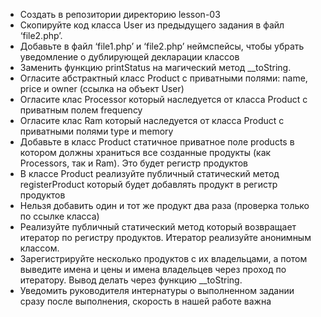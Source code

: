- Создать в репозитории директорию lesson-03
- Скопируйте код класса User из предыдущего задания в файл ‘file2.php’.
- Добавьте в файл ‘file1.php’ и ‘file2.php’ неймспейсы, чтобы убрать уведомление о дублирующей декларации классов
- Заменить функцию printStatus на магический метод __toString.
- Огласите абстрактный класс Product с приватными полями: name, price и owner (ссылка на объект User)
- Огласите клас Processor который наследуется от класса Product с приватным полем frequency
- Огласите клас Ram который наследуется от класса Product с приватными полями type и memory
- Добавьте в класс Product статичное приватное поле products в котором должны храниться все созданные продукты (как Processors, так и Ram). Это будет регистр продуктов
- В классе Product реализуйте публичный статический метод registerProduct который будет добавлять продукт в регистр продуктов
- Нельзя добавить один и тот же продукт два раза (проверка только по ссылке класса)
- Реализуйте публичный статический метод который возвращает итератор по регистру продуктов. Итератор реализуйте анонимным классом.
- Зарегистрируйте несколько продуктов с их владельцами, а потом выведите имена и цены и имена владельцев через проход по итератору. Вывод делать через функцию __toString.
- Уведомить руководителя интернатуры о выполненном задании сразу после выполнения, скорость в нашей работе важна